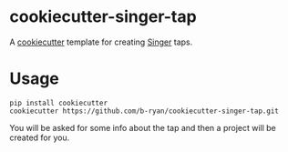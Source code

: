 # cookiecutter-singer-tap

A [cookiecutter](https://github.com/audreyr/cookiecutter) template for creating
[Singer](https://github.com/singer-io) taps.

# Usage

```
pip install cookiecutter
cookiecutter https://github.com/b-ryan/cookiecutter-singer-tap.git
```

You will be asked for some info about the tap and then a project will be
created for you.
